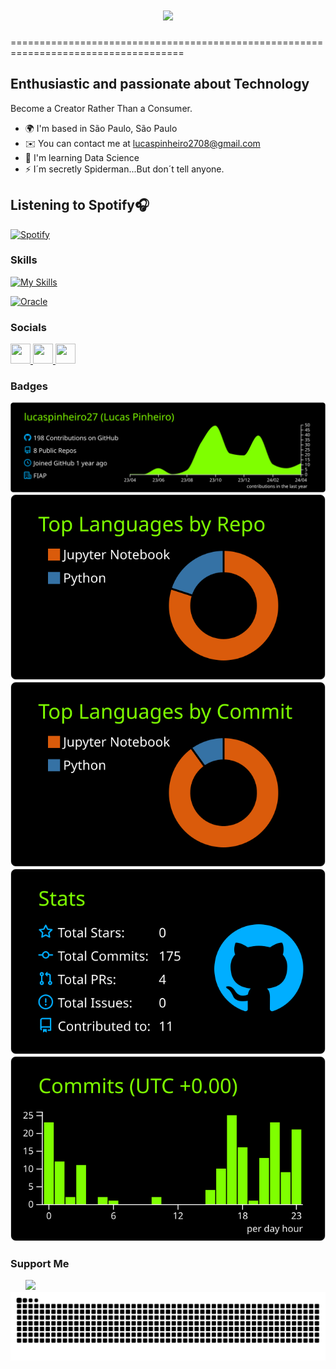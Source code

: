 <h1 align="center">
    <img src="https://readme-typing-svg.herokuapp.com/?font=Righteous&size=35&center=true&vCenter=true&width=500&height=70&duration=4000&lines=Hi+There!+👋;+I'm+Lucas+Pinheiro!;" />
</h1>
====================================================================================

Enthusiastic and passionate about Technology
--------------------------------------------

Become a Creator Rather Than a Consumer.

*   🌍  I'm based in São Paulo, São Paulo
*   ✉️  You can contact me at [lucaspinheiro2708@gmail.com](mailto:lucaspinheiro2708@gmail.com)
*   🧠  I'm learning Data Science
*   ⚡  I´m secretly Spiderman...But don´t tell anyone.

## Listening to Spotify🎧
[![Spotify](https://novatorem-henna-three.vercel.app/api/spotify)](https://open.spotify.com/user/Lusz)


### Skills 
[![My Skills](https://skillicons.dev/icons?i=docker,git,sqlite,figma,gcp,kali,linux,powershell,py,bash,&theme=dark)](https://skillicons.dev)
<p align="left">
<a href="https://www.oracle.com/uk/index.html" target="_blank" rel="noreferrer"><img src="https://raw.githubusercontent.com/danielcranney/readme-generator/main/public/icons/skills/oracle-colored.svg" width="36" height="36" alt="Oracle" /></a>
                    </p>
                    
### Socials
                  
  <p align="left"> <a href="https://www.github.com/lucaspinheiro27" target="_blank" rel="noreferrer"> <picture> <source media="(prefers-color-scheme: dark)" srcset="https://raw.githubusercontent.com/danielcranney/readme-generator/main/public/icons/socials/github-dark.svg" /> <source media="(prefers-color-scheme: light)" srcset="https://raw.githubusercontent.com/danielcranney/readme-generator/main/public/icons/socials/github.svg" /> <img src="https://raw.githubusercontent.com/danielcranney/readme-generator/main/public/icons/socials/github.svg" width="32" height="32" /> </picture> </a> <a href="https://www.linkedin.com/in/lucas-pinheiro27" target="_blank" rel="noreferrer"> <picture> <source media="(prefers-color-scheme: dark)" srcset="https://raw.githubusercontent.com/danielcranney/readme-generator/main/public/icons/socials/linkedin-dark.svg" /> <source media="(prefers-color-scheme: light)" srcset="https://raw.githubusercontent.com/danielcranney/readme-generator/main/public/icons/socials/linkedin.svg" /> <img src="https://raw.githubusercontent.com/danielcranney/readme-generator/main/public/icons/socials/linkedin.svg" width="32" height="32" /> </picture> </a> <a href="http://www.medium.com/@lucaspinheiro27" target="_blank" rel="noreferrer"> <picture> <source media="(prefers-color-scheme: dark)" srcset="https://raw.githubusercontent.com/danielcranney/readme-generator/main/public/icons/socials/medium-dark.svg" /> <source media="(prefers-color-scheme: light)" srcset="https://raw.githubusercontent.com/danielcranney/readme-generator/main/public/icons/socials/medium.svg" /> <img src="https://raw.githubusercontent.com/danielcranney/readme-generator/main/public/icons/socials/medium.svg" width="32" height="32" /> </picture> </a></p>


### Badges

[![](https://raw.githubusercontent.com/lucaspinheiro27/lucaspinheiro27/master/profile-summary-card-output/chartreuse_dark/0-profile-details.svg)](https://github.com/vn7n24fzkq/github-profile-summary-cards)
[![](https://raw.githubusercontent.com/lucaspinheiro27/lucaspinheiro27/master/profile-summary-card-output/chartreuse_dark/1-repos-per-language.svg)](https://github.com/vn7n24fzkq/github-profile-summary-cards) [![](https://raw.githubusercontent.com/lucaspinheiro27/lucaspinheiro27/master/profile-summary-card-output/chartreuse_dark/2-most-commit-language.svg)](https://github.com/vn7n24fzkq/github-profile-summary-cards)
[![](https://raw.githubusercontent.com/lucaspinheiro27/lucaspinheiro27/master/profile-summary-card-output/chartreuse_dark/3-stats.svg)](https://github.com/vn7n24fzkq/github-profile-summary-cards) [![](https://raw.githubusercontent.com/lucaspinheiro27/lucaspinheiro27/master/profile-summary-card-output/chartreuse_dark/4-productive-time.svg)](https://github.com/vn7n24fzkq/github-profile-summary-cards)

### Support Me

<ul style="list-style-type: none; margin: 0;">

<li style="display: inline-block; margin-right: 0.25rem;"><a href="https://www.buymeacoffee.com/lucaspinheiro27"><img src="https://cdn.buymeacoffee.com/buttons/v2/default-yellow.png" width="150"/></a></li>
</ul>

<picture>
  <source media="(prefers-color-scheme: dark)" srcset="https://raw.githubusercontent.com/lucaspinheiro27/lucaspinheiro27/output/github-contribution-grid-snake-dark.svg">
  <source media="(prefers-color-scheme: light)" srcset="https://raw.githubusercontent.com/lucaspinheiro27/lucaspinheiro27/output/github-contribution-grid-snake.svg">
  <img alt="github contribution grid snake animation" src="https://raw.githubusercontent.com/lucaspinheiro27/lucaspinheiro27/output/github-contribution-grid-snake.svg">
</picture>
<br><br>


